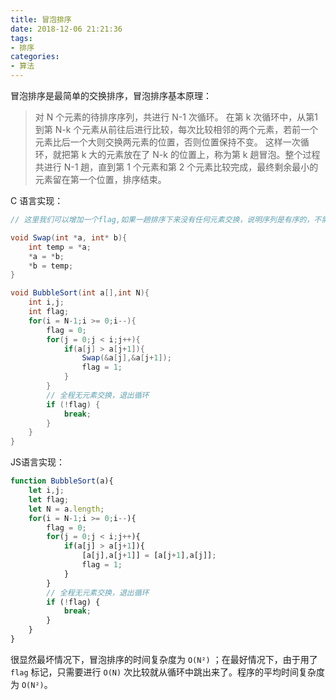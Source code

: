 ```yaml
---
title: 冒泡排序
date: 2018-12-06 21:21:36
tags:
- 排序
categories:
- 算法
---
```

冒泡排序是最简单的交换排序，冒泡排序基本原理：

> 对 N 个元素的待排序序列，共进行 N-1 次循环。
> 在第 k 次循环中，从第1到第 N-k 个元素从前往后进行比较，每次比较相邻的两个元素，若前一个元素比后一个大则交换两元素的位置，否则位置保持不变。
> 这样一次循环，就把第 k 大的元素放在了 N-k 的位置上，称为第 k 趟冒泡。整个过程共进行 N-1 趟，直到第 1 个元素和第 2 个元素比较完成，最终剩余最小的元素留在第一个位置，排序结束。

C 语言实现：
```java
// 这里我们可以增加一个flag,如果一趟排序下来没有任何元素交换，说明序列是有序的，不需要继续进行下一次循环

void Swap(int *a, int* b){
    int temp = *a;
    *a = *b;
    *b = temp;
}

void BubbleSort(int a[],int N){
    int i,j;
    int flag;
    for(i = N-1;i >= 0;i--){
        flag = 0;
        for(j = 0;j < i;j++){
            if(a[j] > a[j+1]){
                Swap(&a[j],&a[j+1]);
                flag = 1;
            }
        }
        // 全程无元素交换，退出循环
        if (!flag) {
            break;
        }
    }
}

```
JS语言实现：
```js
function BubbleSort(a){
    let i,j;
    let flag;
    let N = a.length;
    for(i = N-1;i >= 0;i--){
        flag = 0;
        for(j = 0;j < i;j++){
            if(a[j] > a[j+1]){
                [a[j],a[j+1]] = [a[j+1],a[j]];
                flag = 1;
            }
        }
        // 全程无元素交换，退出循环
        if (!flag) {
            break;
        }
    }
}
```
很显然最坏情况下，冒泡排序的时间复杂度为 `O(N²)` ；在最好情况下，由于用了 `flag` 标记，只需要进行 `O(N)` 次比较就从循环中跳出来了。程序的平均时间复杂度为 `O(N²)`。
